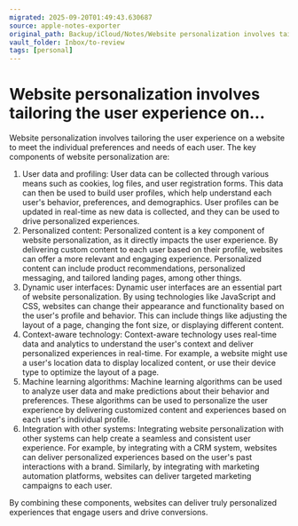 ```yaml
---
migrated: 2025-09-20T01:49:43.630687
source: apple-notes-exporter
original_path: Backup/iCloud/Notes/Website personalization involves tailoring the user experience on….md
vault_folder: Inbox/to-review
tags: [personal]
---
```

# Website personalization involves tailoring the user experience on…

Website personalization involves tailoring the user experience on a website to meet the individual preferences and needs of each user. The key components of website personalization are:

1. User data and profiling: User data can be collected through various means such as cookies, log files, and user registration forms. This data can then be used to build user profiles, which help understand each user's behavior, preferences, and demographics. User profiles can be updated in real-time as new data is collected, and they can be used to drive personalized experiences.
2. Personalized content: Personalized content is a key component of website personalization, as it directly impacts the user experience. By delivering custom content to each user based on their profile, websites can offer a more relevant and engaging experience. Personalized content can include product recommendations, personalized messaging, and tailored landing pages, among other things.
3. Dynamic user interfaces: Dynamic user interfaces are an essential part of website personalization. By using technologies like JavaScript and CSS, websites can change their appearance and functionality based on the user's profile and behavior. This can include things like adjusting the layout of a page, changing the font size, or displaying different content.
4. Context-aware technology: Context-aware technology uses real-time data and analytics to understand the user's context and deliver personalized experiences in real-time. For example, a website might use a user's location data to display localized content, or use their device type to optimize the layout of a page.
5. Machine learning algorithms: Machine learning algorithms can be used to analyze user data and make predictions about their behavior and preferences. These algorithms can be used to personalize the user experience by delivering customized content and experiences based on each user's individual profile.
6. Integration with other systems: Integrating website personalization with other systems can help create a seamless and consistent user experience. For example, by integrating with a CRM system, websites can deliver personalized experiences based on the user's past interactions with a brand. Similarly, by integrating with marketing automation platforms, websites can deliver targeted marketing campaigns to each user.

By combining these components, websites can deliver truly personalized experiences that engage users and drive conversions.
